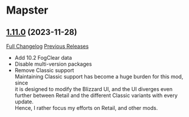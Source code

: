 # Mapster

## [1.11.0](https://github.com/Nevcairiel/Mapster/tree/1.11.0) (2023-11-28)
[Full Changelog](https://github.com/Nevcairiel/Mapster/compare/1.10.8...1.11.0) [Previous Releases](https://github.com/Nevcairiel/Mapster/releases)

- Add 10.2 FogClear data  
- Disable multi-version packages  
- Remove Classic support  
    Maintaining Classic support has become a huge burden for this mod, since  
    it is designed to modify the Blizzard UI, and the UI diverges even  
    further between Retail and the different Classic variants with every  
    update.  
    Hence, I rather focus my efforts on Retail, and other mods.  

